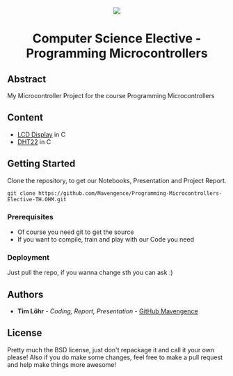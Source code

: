 <div style="border-bottom:none;">
  <div align="center"> 
    <img style="border-bottom:none; width=50%;" src="https://upload.wikimedia.org/wikipedia/commons/2/25/TH-Nuernberg-Logo.jpeg">
    <h1>Computer Science Elective - Programming Microcontrollers</h1>
  </div>
</div>

## Abstract
My Microcontroller Project for the course Programming Microcontrollers


## Content

- [LCD Display](https://github.com/Mavengence/Programming-Microcontrollers-Elective-TH.OHM/tree/master/LCD) in C
- [DHT22](https://github.com/Mavengence/Programming-Microcontrollers-Elective-TH.OHM/tree/master/DHT22_PIR_MC) in C

## Getting Started

Clone the repository, to get our Notebooks, Presentation and Project Report.

```
git clone https://github.com/Mavengence/Programming-Microcontrollers-Elective-TH.OHM.git
```

### Prerequisites

- Of course you need git to get the source
- If you want to compile, train and play with our Code you need 


### Deployment

Just pull the repo, if you wanna change sth you can ask :)

## Authors

* **Tim Löhr** - *Coding, Report, Presentation* - [GitHub Mavengence](https://github.com/Mavengence)


## License

Pretty much the BSD license, just don't repackage it and call it your own please!
Also if you do make some changes, feel free to make a pull request and help make things more awesome!
